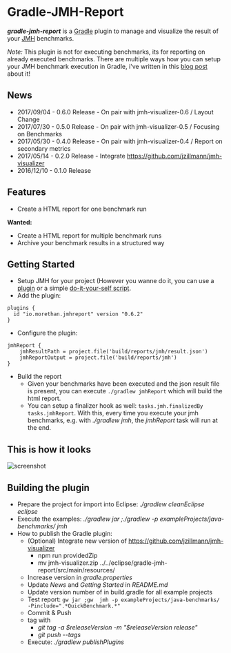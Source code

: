 # Gradle-JMH-Report

**_gradle-jmh-report_** is a [Gradle](http://gradle.org) plugin to manage and visualize the result of your [JMH](http://openjdk.java.net/projects/code-tools/jmh/) benchmarks.

*Note:* This plugin is not for executing benchmarks, its for reporting on already executed benchmarks. There are multiple ways how you can setup your JMH benchmark execution in Gradle, i've written in this [blog post](https://blog.morethan.io/jmh-with-gradle-from-easy-to-simple-dc872d57cf7f) about it!


## News

- 2017/09/04 - 0.6.0 Release - On pair with jmh-visualizer-0.6 / Layout Change
- 2017/07/30 - 0.5.0 Release - On pair with jmh-visualizer-0.5 / Focusing on Benchmarks
- 2017/05/30 - 0.4.0 Release - On pair with jmh-visualizer-0.4 / Report on secondary metrics
- 2017/05/14 - 0.2.0 Release - Integrate https://github.com/jzillmann/jmh-visualizer
- 2016/12/10 - 0.1.0 Release



## Features

- Create a HTML report for one benchmark run

**Wanted:**
- Create a HTML report for multiple benchmark runs 
- Archive your benchmark results in a structured way


## Getting Started
- Setup JMH for your project (However you wanne do it, you can use a [plugin](https://github.com/melix/jmh-gradle-plugin) or a simple [do-it-your-self script](exampleProjects/jmh.gradle). 
- Add the plugin:
```
plugins {
  id "io.morethan.jmhreport" version "0.6.2"
}
```
- Configure the plugin:
```
jmhReport {
    jmhResultPath = project.file('build/reports/jmh/result.json')
    jmhReportOutput = project.file('build/reports/jmh')
}
```
- Build the report
  - Given your benchmarks have been executed and the json result file is present, you can execute ```./gradlew jmhReport``` which will build the html report.
  - You can setup a finalizer hook as well: ```tasks.jmh.finalizedBy tasks.jmhReport```. With this, every time you execute your jmh benchmarks, e.g. with _./gradlew jmh_, the _jmhReport_ task will run at the end.


## This is how it looks

![screenshot](https://cloud.githubusercontent.com/assets/148472/26032319/ace91322-3890-11e7-9d0e-7314020a8953.png)


## Building the plugin
- Prepare the project for import into Eclipse: _./gradlew cleanEclipse eclipse_
- Execute the examples: _./gradlew jar ;./gradlew -p exampleProjects/java-benchmarks/ jmh_
- How to publish the Gradle plugin:
  - (Optional) Integrate new version of https://github.com/jzillmann/jmh-visualizer
    - npm run providedZip
    - mv jmh-visualizer.zip ../../eclipse/gradle-jmh-report/src/main/resources/
  - Increase version in _gradle.properties_
  - Update _News_ and _Getting Started_ in _README.md_
  - Update version number of in build.gradle for all example projects
  - Test report: ```gw jar ;gw  jmh -p exampleProjects/java-benchmarks/ -Pinclude=".*QuickBenchmark.*"```
  - Commit & Push
  - tag with
    - _git tag -a $releaseVersion -m "$releaseVersion release"_
    - _git push --tags_
  - Execute: _./gradlew publishPlugins_
